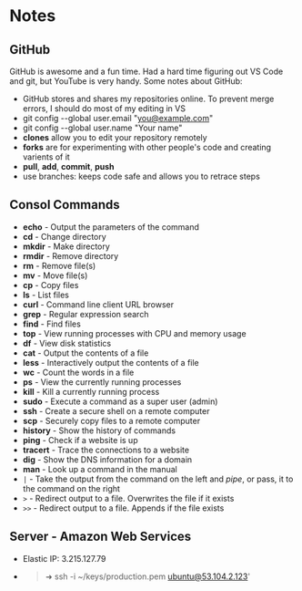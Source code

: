 # Notes

## GitHub
GitHub is awesome and a fun time. Had a hard time figuring out VS Code and git, but YouTube is very handy. Some notes about GitHub:
- GitHub stores and shares my repositories online. To prevent merge errors, I should do most of my editing in VS
- git config --global user.email "you@example.com"
- git config --global user.name "Your name"
- **clones** allow you to edit your repository remotely
- **forks** are for experimenting with other people's code and creating varients of it
- **pull**, **add**, **commit**, **push**
- use branches: keeps code safe and allows you to retrace steps

## Consol Commands
- **echo** - Output the parameters of the command
- **cd** - Change directory
- **mkdir** - Make directory
- **rmdir** - Remove directory
- **rm** - Remove file(s)
- **mv** - Move file(s)
- **cp** - Copy files
- **ls** - List files
- **curl** - Command line client URL browser
- **grep** - Regular expression search
- **find** - Find files
- **top** - View running processes with CPU and memory usage
- **df** - View disk statistics
- **cat** - Output the contents of a file
- **less** - Interactively output the contents of a file
- **wc** - Count the words in a file
- **ps** - View the currently running processes
- **kill** - Kill a currently running process
- **sudo** - Execute a command as a super user (admin)
- **ssh** - Create a secure shell on a remote computer
- **scp** - Securely copy files to a remote computer
- **history** - Show the history of commands
- **ping** - Check if a website is up
- **tracert** - Trace the connections to a website
- **dig** - Show the DNS information for a domain
- **man** - Look up a command in the manual
- `|` - Take the output from the command on the left and _pipe_, or pass, it to the command on the right
- `>` - Redirect output to a file. Overwrites the file if it exists
- `>>` - Redirect output to a file. Appends if the file exists

## Server - Amazon Web Services
- Elastic IP: 3.215.127.79
- > ➜  ssh -i ~/keys/production.pem ubuntu@53.104.2.123'
